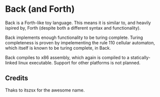 # Back (and Forth)

Back is a Forth-like toy language. This means it is similar to, and heavily ispired by, Forth (despite both a different syntax and functionality).

Back implements enough functionality to be turing complete. Turing completeness is proven by impelementing the rule 110 cellular automaton, which itself is known to be turing complete, in Back.

Back compiles to x86 assembly, which again is compiled to a statically-linked linux executable. Support for other platforms is not planned.

## Credits

Thaks to itszsx for the awesome name.
